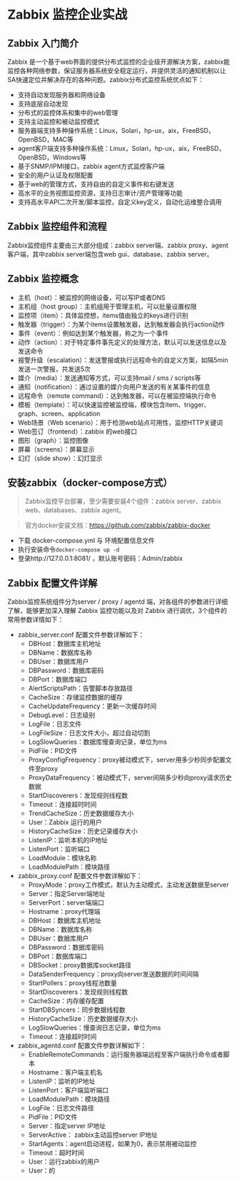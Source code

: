 # Zabbix 监控企业实战
## Zabbix 入门简介
  Zabbix 是一个基于web界面的提供分布式监控的企业级开源解决方案，zabbix能监控各种网络参数，保证服务器系统安全稳定运行，并提供灵活的通知机制以让SA快速定位并解决存在的各种问题。zabbix分布式监控系统优点如下：
  * 支持自动发现服务器和网络设备
  * 支持底层自动发现
  * 分布式的监控体系和集中的web管理
  * 支持主动监控和被动监控模式
  * 服务器端支持多种操作系统：Linux，Solari，hp-ux，aix，FreeBSD，OpenBSD，MAC等
  * agent客户端支持多种操作系统：Linux，Solari，hp-ux，aix，FreeBSD，OpenBSD，Windows等
  * 基于SNMP/IPMI接口，zabbix agent方式监控客户端
  * 安全的用户认证及权限配置
  * 基于web的管理方式，支持自由的自定义事件和右键发送
  * 高水平的业务视图监控资源，支持日志审计/资产管理等功能
  * 支持高水平API二次开发/脚本监控，自定义key定义，自动化运维整合调用

## Zabbix 监控组件和流程
  Zabbix监控组件主要由三大部分组成：zabbix server端、zabbix proxy、agent客户端，其中zabbix server端包含web gui、database、zabbix server。

## Zabbix 监控概念
  * 主机（host）：被监控的网络设备，可以写IP或者DNS
  * 主机组（host group）：主机组用于管理主机，可以批量设置权限
  * 监控项（item）：具体监控想，items值由独立的keys进行识别
  * 触发器（trigger）：为某个items设置触发器，达到触发器会执行action动作
  * 事件（event）：例如达到某个触发器，称之为一个事件
  * 动作（action）：对于特定事件事先定义的处理方法，默认可以发送信息以及发送命令
  * 报警升级（escalation）：发送警报或执行远程命令的自定义方案，如隔5min发送一次警报，共发送5次
  * 媒介（media）：发送通知等方式，可以支持mail / sms / scripts等
  * 通知（notification）：通过设置的媒介向用户发送的有关某事件的信息
  * 远程命令（remote command）：达到触发器，可以在被监控端执行命令
  * 模板（template）：可以快速监控被监控端，模块包含item、trigger、graph、screen、application
  * Web场景（Web scenario）：用于检测web站点可用性，监控HTTP关键词
  * Web签订（frontend）：zabbix 的web接口
  * 图形（graph）：监控图像
  * 屏幕（screens）：屏幕显示
  * 幻灯（slide show）：幻灯显示
  
  
## 安装zabbix（docker-compose方式）
> Zabbix监控平台部署，至少需要安装4个组件：zabbix server、zabbix web、databases、zabbix agent。

> 官方docker安装文档：https://github.com/zabbix/zabbix-docker

* 下载 docker-compose.yml 与 环境配置信息文件
* 执行安装命令`docker-compose up -d`
* 登录http://127.0.0.1:8081/ ，默认账号密码：Admin/zabbix

## Zabbix 配置文件详解
  Zabbix监控系统组件分为server / proxy / agentd 端，对各组件的参数进行详细了解，能够更加深入理解 Zabbix 监控功能以及对 Zabbix 进行调优，3个组件的常用参数详情如下：
  * zabbix_server.conf 配置文件参数详解如下：
    * DBHost：数据库主机地址
    * DBName：数据库名称
    * DBUser：数据库用户
    * DBPassword：数据库密码
    * DBPort：数据库端口
    * AlertScriptsPath：告警脚本存放路径
    * CacheSize：存储监控数据的缓存
    * CacheUpdateFrequency：更新一次缓存时间
    * DebugLevel：日志级别
    * LogFile：日志文件
    * LogFileSize：日志文件大小，超过自动切割
    * LogSlowQueries：数据库慢查询记录，单位为ms
    * PidFile：PID文件
    * ProxyConfigFrequency：proxy被动模式下，server用多少秒同步配置文件至proxy
    * ProxyDataFrequency：被动模式下，server间隔多少秒向proxy请求历史数据
    * StartDiscoverers：发现规则线程数
    * Timeout：连接超时时间
    * TrendCacheSize：历史数据缓存大小
    * User：Zabbix 运行的用户
    * HistoryCacheSize：历史记录缓存大小
    * ListenIP：监听本机的IP地址
    * ListenPort：监听端口
    * LoadModule：模块名称
    * LoadModulePath：模块路径
  * zabbix_proxy.conf 配置文件参数详解如下：
    * ProxyMode：proxy工作模式，默认为主动模式，主动发送数据至server
    * Server：指定Server端地址
    * ServerPort：server端端口
    * Hostname：proxy代理端
    * DBHost：数据库主机地址
    * DBName：数据库名称
    * DBUser：数据库用户
    * DBPassword：数据库密码
    * DBPort：数据库端口
    * DBSocket：proxy数据库socket路径
    * DataSenderFrequency：proxy向server发送数据的时间间隔
    * StartPollers：proxy线程池数量
    * StartDiscoverers：发现规则线程数
    * CacheSize：内存缓存配置
    * StartDBSyncers：同步数据线程数
    * HistoryCacheSize：历史数据缓存大小
    * LogSlowQueries：慢查询日志记录，单位为ms
    * Timeout：连接超时时间
  * zabbix_agentd.conf 配置文件参数详解如下：
    * EnableRemoteCommands：运行服务器端远程至客户端执行命令或者脚本
    * Hostname：客户端主机名
    * ListenIP：监听的IP地址
    * ListenPort：客户端监听端口
    * LoadModulePath：模块路径
    * LogFile：日志文件路径
    * PidFile：PID文件
    * Server：指定server IP地址
    * ServerActive： zabbix主动监控server IP地址
    * StartAgents：agent启动进程，如果为0，表示禁用被动监控
    * Timeout：超时时间
    * User：运行zabbix的用户
    * User：的
  
    
    

